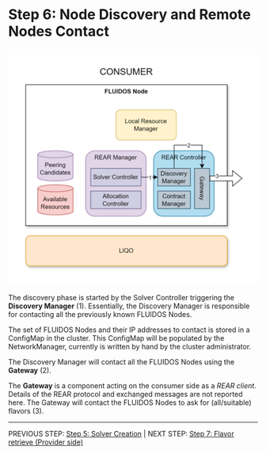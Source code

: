 # Step 6: Node Discovery and Remote Nodes Contact

![Step 6 flowchart](../../../images/workflows/steps/Workflow-06-Discovery.drawio.png)

The discovery phase is started by the Solver Controller triggering the **Discovery Manager** (1). Essentially, the Discovery Manager is responsible for contacting all the previously known FLUIDOS Nodes.

The set of FLUIDOS Nodes and their IP addresses to contact is stored in a ConfigMap in the cluster. This ConfigMap will be populated by the NetworkManager, currently is written by hand by the cluster administrator.

The Discovery Manager will contact all the FLUIDOS Nodes using the **Gateway** (2).

The **Gateway** is a component acting on the consumer side as a *REAR client*. Details of the REAR protocol and exchanged messages are not reported here. The Gateway will contact the FLUIDOS Nodes to ask for (all/suitable) flavors (3).

---
PREVIOUS STEP: [Step 5: Solver Creation](./05_solver_creation.md) | NEXT STEP: [Step 7: Flavor retrieve (Provider side)](./07_flavor_retrieve_provider.md)
